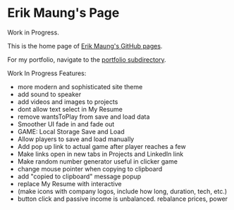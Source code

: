 # Erik Maung's Page

Work in Progress.

This is the home page of [Erik Maung's GitHub pages](https://erikmaung.github.io).

For my portfolio, navigate to the [portfolio subdirectory](https://erikmaung.github.io/portfolio).


Work In Progress Features:
* more modern and sophisticated site theme
* add sound to speaker
* add videos and images to projects
* dont allow text select in My Resume
* remove wantsToPlay from save and load data
* Smoother UI fade in and fade out
* GAME: Local Storage Save and Load
* Allow players to save and load manually
* Add pop up link to actual game after player reaches a few 
* Make links open in new tabs in Projects and LinkedIn link
* Make random number generator useful in clicker game
* change mouse pointer when copying to clipboard
* add "copied to clipboard" message popup
* replace My Resume with interactive
* (make icons with company logos, include how long, duration, tech, etc.)
* button click and passive income is unbalanced. rebalance prices, power
